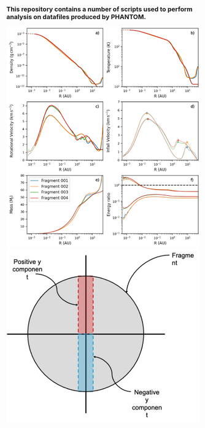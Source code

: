 ### This repository contains a number of scripts used to perform analysis on datafiles produced by PHANTOM.

![](examples/clump_profiles_new.png "Radial profiles of a fragment produced by /scripts/clump_profiles/plot_clump_profiles")
![](examples/3D_profiles_readme.jpg "3D comparison. The fragments are not symmetric and so -x does not equal +x. The plots produced by the /scripts/plot_3D_profiles.py script follow this logic.")
